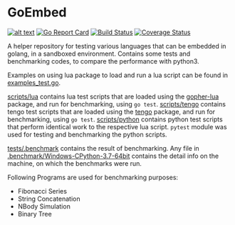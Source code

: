 # GoEmbed

[![alt text](https://godoc.org/github.com/n-is/goEmbed/lua?status.svg)](https://godoc.org/github.com/n-is/goEmbed/lua)
[![Go Report Card](https://goreportcard.com/badge/github.com/n-is/goEmbed)](https://goreportcard.com/report/github.com/n-is/goEmbed)
[![Build Status](https://travis-ci.org/n-is/goEmbed.svg)](https://travis-ci.org/n-is/goEmbed)
[![Coverage Status](https://coveralls.io/repos/github/n-is/goEmbed/badge.svg)](https://coveralls.io/github/n-is/goEmbed?branch=master)

A helper repository for testing various languages that can be embedded in golang,
in a sandboxed environment. Contains some tests and benchmarking codes, to
compare the performance with python3.

Examples on using lua package to load and run a lua script can be found in
[examples_test.go](lua/examples_test.go).

[scripts/lua](tests/scripts/lua) contains lua test scripts that are loaded
using the [gopher-lua](https://github.com/n-is/gopher-lua) package, and run for
benchmarking, using `go test`.
[scripts/tengo](tests/scripts/tengo) contains tengo test scripts that are loaded
using the [tengo](https://github.com/n-is/tengo) package, and run for
benchmarking, using `go test`.
[scripts/python](tests/scripts/python) contains python test scripts that
perform identical work to the respective lua script. `pytest` module was used
for testing and benchmarking the python scripts.

[tests/.benchmark](tests/.benchmark) contains the result of benchmarking.
Any file in [.benchmark/Windows-CPython-3.7-64bit](tests/.benchmark/Windows-CPython-3.7-64bit)
contains the detail info on the machine, on which the benchmarks were run.

Following Programs are used for benchmarking purposes:

* Fibonacci Series
* String Concatenation
* NBody Simulation
* Binary Tree
